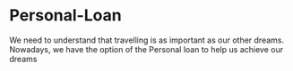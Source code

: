 # Personal-Loan
We need to understand that travelling is as important as our other dreams. Nowadays, we have the option of the Personal loan to help us achieve our dreams 
